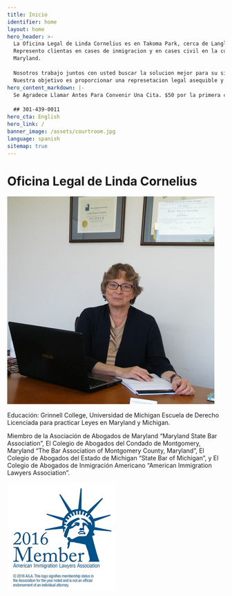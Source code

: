 ```yaml
---
title: Inicio
identifier: home
layout: home
hero_header: >-
  La Oficina Legal de Linda Cornelius es en Takoma Park, cerca de Langley Park.
  Represento clientas en cases de inmigracion y en cases civil en la corte de
  Maryland.

  Nosotros trabajo juntos con usted buscar la solucion mejor para su situation.
  Nuestra objetivo es proporcionar una represetacion legal asequible y efectiva.
hero_content_markdown: |-
  Se Agradece Llamar Antes Para Convenir Una Cita. $50 por la primera consulta

  ## 301-439-0011
hero_cta: English
hero_link: /
banner_image: /assets/courtroom.jpg
language: spanish
sitemap: true
---
```



# Oficina Legal de Linda Cornelius

![Linda Cornelius](/assets/lindacornelius.jpg)

Educaci&oacute;n: Grinnell College, Universidad de Michigan Escuela de Derecho Licenciada para practicar Leyes en Maryland y Michigan.

Miembro de la Asociaci&oacute;n de Abogados de Maryland “Maryland State Bar Association”, El Colegio de Abogados del Condado de Montgomery, Maryland “The Bar Association of Montgomery County, Maryland”, El Colegio de Abogados del Estado de Michigan “State Bar of Michigan”, y El Colegio de Abogados de Inmigraci&oacute;n Americano “American Immigration Lawyers Association”.

![American Immigration Lawyers Association](/assets/aila.jpg)